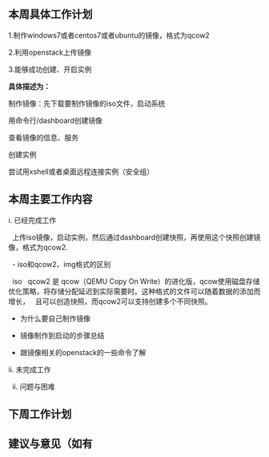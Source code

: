 ## 本周具体工作计划

1.制作windows7或者centos7或者ubuntu的镜像，格式为qcow2

2.利用openstack上传镜像

3.能够成功创建、开启实例

**具体描述为：**

制作镜像：先下载要制作镜像的iso文件，启动系统

用命令行/dashboard创建镜像

查看镜像的信息、服务

创建实例

尝试用xshell或者桌面远程连接实例（安全组）

## 本周主要工作内容

   i. 已经完成工作
   
   上传iso镜像，启动实例，然后通过dashboard创建快照，再使用这个快照创建镜像，格式为qcow2.
   
   - iso和qcow2、img格式的区别
   
   iso
   qcow2 是 qcow（QEMU Copy On Write）的进化版，qcow使用磁盘存储优化策略，将存储分配延迟到实际需要时。这种格式的文件可以随着数据的添加而增长，
   且可以创造快照，而qcow2可以支持创建多个不同快照。
   
   
   - 为什么要自己制作镜像
   
   - 镜像制作到启动的步骤总结
   
   - 跟镜像相关的openstack的一些命令了解
 
   ii. 未完成工作
 
   ii. 问题与困难
 
## 下周工作计划
## 建议与意见（如有
